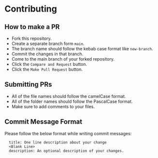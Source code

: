 # Contributing
## How to make a PR
 - Fork this repository.
 - Create a separate branch form ```main```.
 - The branch name should follow the kebab case format like ```new-branch```.
 - Commit the changes in that branch.
 - Come to the main branch of your forked repository.
 - Click the ```Compare and Request``` button.
 - Click the ```Make Pull Request``` button.
## Submitting PRs
 - All of the file names should follow the camelCase format.
 - All of the folder names should follow the PascalCase format.
 - Make sure to add comments to your files.
## Commit Message Format
Please follow the below format while writing commit messages:
```
  title: One line description about your change
  <Blank Line>
  description: An optional description of your changes.
```
